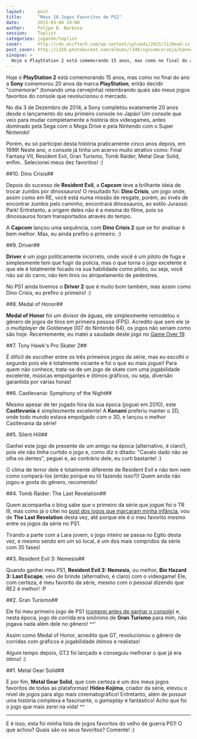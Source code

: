 ```yaml
---
layout:     post
title:      "Meus 10 Jogos Favoritos do PS1"
date:       2015-03-04 19:00
author:     Felipe B. Barbosa
session:    Toplist
categories: jogando/toplist
cover:      http://cdn.wccftech.com/wp-content/uploads/2015/11/Dead-island-cover.png
post_cover: http://i328.photobucket.com/albums/l346/vgscomcerveja/banner3_1_zpsplzx2idj.jpg
sinopse: >
  Hoje o PlayStation 2 está comemorando 15 anos, mas como no final do ano a Sony comemorou 20 anos da marca PlayStation, então decidir "comemorar" (tomando uma cervejinha) relembrando quais são meus jogos favoritos do console que revolucionou o mercado.
---
```

Hoje o **PlayStation 2** está comemorando 15 anos, mas como no final do ano a **Sony** comemorou 20 anos da marca **PlayStation**, então decidir "comemorar" (tomando uma cervejinha) relembrando quais são meus jogos favoritos do console que revolucionou o mercado.

No dia 3 de Dezembro de 2014, a Sony completou exatamente 20 anos desde o lançamento do seu primeiro console no Japão! Um console que veio para mudar completamente a história dos videogames, antes dominado pela Sega com o Mega Drive e pela Nintendo com o Super Nintendo!

Porém, eu só participei desta história praticamente cinco anos depois, em 1999! Neste ano, o console já tinha um acervo muito atrativo como: Final Fantasy VII, Resident Evil, Gran Turismo, Tomb Raider, Metal Gear Solid, enfim.. Selecionei meus dez favoritos! :)

##10. Dino Crisis##

Depois do sucesso de **Resident Evil**, a **Capcom** teve a brilhante ideia de trocar zumbis por dinossauros! O resultado foi: **Dino Crisis**, um jogo onde, assim como em RE, você está numa missão de resgate, porém, ao invés de encontrar zumbis pelo caminho, encontrará dinossauros, ao estilo Jurassic Park! Entretanto, a origem deles não é a mesma do filme, pois os dinossauros foram transportados através do tempo.

A **Capcom** lançou uma sequência, com **Dino Crisis 2** que se for analisar é bem melhor. Mas, eu ainda prefiro o primeiro. :)

##9. Driver##

**Driver** é um jogo politicamente incorreto, onde você é um piloto de fuga e simplesmente tem que fugir da polícia, mas o que torna o jogo excelente é que ele é totalmente focado na sua habilidade como piloto, ou seja, você não sai do carro, não tem tiros ou atropelamento de pedestres.

No PS1 ainda tivemos o **Driver 2** que é muito bom também, mas assim como Dino Crisis, eu prefiro o primeiro! :)

##8. Medal of Honor##

**Medal of Honor** foi um divisor de águas, ele simplesmente remodelou o gênero de jogos de tiros em primeira pessoa (FPS). Acredito que sem ele (e o *multiplayer* de Goldeneye 007 do Nintendo 64), os jogos não seriam como são hoje. Recentemente, eu matei a saudade deste jogo no [Game Over 19](/jogando/analise/2014/09/11/analise-medal-of-honor-ps1.html).

##7. Tony Hawk's Pro Skater 2##

É difícil de escolher entre os três primeiros jogos da série, mas eu escolhi o segundo pois ele é totalmente viciante e foi o que eu mais joguei! Para quem não conhece, trata-se de um jogo de skate com uma jogabilidade excelente, músicas empolgantes e ótimos gráficos, ou seja, diversão garantida por várias horas!

##6. Castlevania: Symphony of the Night##

Mesmo apesar de ter jogado fora da sua época (joguei em 2010), este **Castlevania** é simplesmente excelente! A **Konami** preferiu manter o 2D, onde todo mundo estava empolgado com o 3D, e lançou o melhor Castlevania da série!

##5. Silent Hill##

Ganhei este jogo de presente de um amigo na época (alternativo, é claro!), pois ele não tinha curtido o jogo e, como diz o ditado: "Cavalo dado não se olha os dentes", peguei e, ao contrário dele, eu curti bastante! :)

O clima de terror dele é totalmente diferente de Resident Evil e não tem nem como compará-los (então porque eu tô fazendo isso?)! Quem ainda não jogou e gosta do gênero, recomendo!

##4. Tomb Raider: The Last Revelation##

Quem acompanha o blog sabe que o primeiro da série que joguei foi o TR III, mas como já o citei no [post dos jogos que marcaram minha infância](jogando/toplist/2014/08/13/dez-jogos-que-marcaram-minha-infancia.html), vou de **The Last Revelation** desta vez, até porque ele é o meu favorito mesmo entre os jogos da série no PS1.

Tirando a parte com a Lara jovem, o jogo inteiro se passa no Egito desta vez, e mesmo sendo em um só local, é um dos mais compridos da série com 35 fases!

##3. Resident Evil 3: Nemesis##

Quando ganhei meu PS1, **Resident Evil 3: Nemesis**, ou melhor, **Bio Hazard 3: Last Escape**, veio de brinde (alternativo, é claro) com o videogame! Ele, com certeza, é meu favorito da série, mesmo com o pessoal dizendo que RE2 é melhor! :P

##2. Gran Turismo##

Ele foi meu primeiro jogo de PS1 ([comprei antes de ganhar o console](/colecionando/colecao-pessoal/2010/09/05/aquisicao-gran-turismo-1-e-2-ps1.html)) e, nesta época, jogo de corrida era sinônimo de **Gran Turismo** para mim, não jogava nada além dele no gênero! ^^'

Assim como Medal of Honor, acredito que GT, revolucionou o gênero de corridas com gráficos e jogabilidade ótimos e realistas!

Algum tempo depois, GT2 foi lançado e conseguiu melhorar o que já era ótimo! :)

##1. Metal Gear Solid##

E por fim, **Metal Gear Solid**, que com certeza é um dos meus jogos favoritos de todas as plataformas! **Hideo Kojima**, criador da série, elevou o nível de jogos para algo mais cinematográfico! Entretanto, além de possuir uma história complexa e fascinante, o *gameplay* é fantástico! Acho que foi o jogo que mais zerei na vida! ^^

---

E é isso, esta foi minha lista de jogos favoritos do velho de guerra PS1! O que achou? Quais são os seus favoritos? Comente! :)
